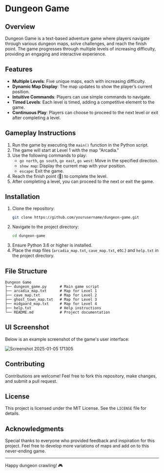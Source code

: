 # Dungeon Game

## Overview

Dungeon Game is a text-based adventure game where players navigate through various dungeon maps, solve challenges, and reach the finish point. The game progresses through multiple levels of increasing difficulty, providing an engaging and interactive experience.

## Features

- **Multiple Levels**: Five unique maps, each with increasing difficulty.
- **Dynamic Map Display**: The map updates to show the player’s current position.
- **Intuitive Commands**: Players can use simple commands to navigate.
- **Timed Levels**: Each level is timed, adding a competitive element to the game.
- **Continuous Play**: Players can choose to proceed to the next level or exit after completing a level.

## Gameplay Instructions

1. Run the game by executing the `main()` function in the Python script.
2. The game will start at Level 1 with the map "Arcadia."
3. Use the following commands to play:
   - `go north`, `go south`, `go east`, `go west`: Move in the specified direction.
   - `show map`: Display the current map with your position.
   - `escape`: Exit the game.
4. Reach the finish point (🏺) to complete the level.
5. After completing a level, you can proceed to the next or exit the game.

## Installation

1. Clone the repository:
   ```bash
   git clone https://github.com/yourusername/dungeon-game.git
   ```
2. Navigate to the project directory:
   ```bash
   cd dungeon-game
   ```
3. Ensure Python 3.6 or higher is installed.
4. Place the map files (`arcadia_map.txt`, `cave_map.txt`, etc.) and `help.txt` in the project directory.

## File Structure

```
Dungeon Game
├── dungeon_game.py      # Main game script
├── arcadia_map.txt      # Map for Level 1
├── cave_map.txt         # Map for Level 2
├── ghost_town_map.txt   # Map for Level 3
├── midgaard_map.txt     # Map for Level 4
├── help.txt             # Help instructions
└── README.md            # Project documentation
```

## UI Screenshot

Below is an example screenshot of the game's user interface:

![Screenshot 2025-01-05 171305](https://github.com/user-attachments/assets/77e08f71-03c7-447d-9fe8-d446b2930389)


## Contributing

Contributions are welcome! Feel free to fork this repository, make changes, and submit a pull request.

## License

This project is licensed under the MIT License. See the `LICENSE` file for details.

## Acknowledgments

Special thanks to everyone who provided feedback and inspiration for this project. Feel free to develop more variations of maps and add on to this never-ending game.

---

Happy dungeon crawling! 🎮

